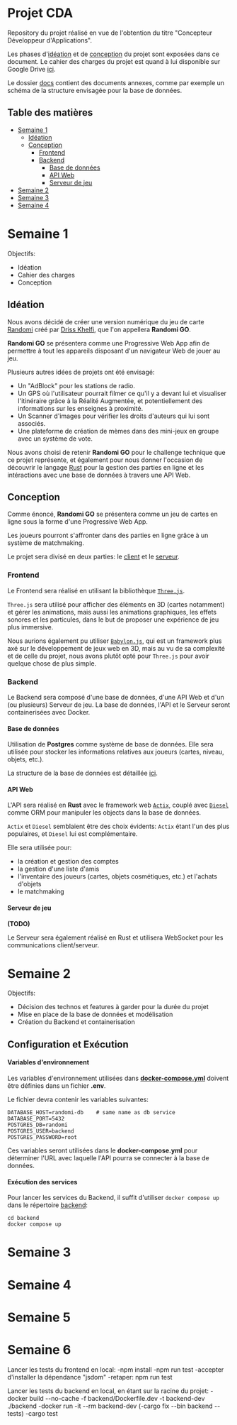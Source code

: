# Projet CDA

Repository du projet réalisé en vue de l'obtention du titre "Concepteur Développeur d'Applications".

Les phases d'[idéation](#idéation) et de [conception](#conception) du projet sont exposées dans ce document.
Le cahier des charges du projet est quand à lui disponible sur Google Drive [ici](https://docs.google.com/document/d/1q1_h__Q5QH4UED8aIS-Iv8AhZG0YckE_t92xyG4v_JA/edit?usp=sharing).

Le dossier [docs](./docs/) contient des documents annexes, comme par exemple un schéma de la structure envisagée pour la base de données.

## Table des matières
- [Semaine 1](#semaine-1)
    - [Idéation](#idéation)
    - [Conception](#conception)
        - [Frontend](#frontend)
        - [Backend](#backend)
            - [Base de données](#base-de-données)
            - [API Web](#api-web)
            - [Serveur de jeu](#serveur-de-jeu)
- [Semaine 2](#semaine-2)
- [Semaine 3](#semaine-3)
- [Semaine 4](#semaine-4)


# Semaine 1

Objectifs:
- Idéation
- Cahier des charges
- Conception

## Idéation

Nous avons décidé de créer une version numérique du jeu de carte [Randomi](https://sgave.net/2024/09/28/randomi-vous-avez-carte-blanche-pour-gagner/) créé par [Driss Khelfi](https://github.com/driss-khelfi/), que l'on appellera **Randomi GO**.

**Randomi GO** se présentera comme une Progressive Web App afin de permettre à tout les appareils disposant d'un navigateur Web de jouer au jeu.

Plusieurs autres idées de projets ont été envisagé:
- Un "AdBlock" pour les stations de radio.
- Un GPS où l'utilisateur pourrait filmer ce qu'il y a devant lui et visualiser l'itinéraire grâce à la Réalité Augmentée, et potentiellement des informations sur les enseignes à proximité.
- Un Scanner d'images pour vérifier les droits d'auteurs qui lui sont associés.
- Une plateforme de création de mèmes dans des mini-jeux en groupe avec un système de vote.

Nous avons choisi de retenir **Randomi GO** pour le challenge technique que ce projet représente, et également pour nous donner l'occasion de découvrir le langage [Rust](https://www.rust-lang.org/) pour la gestion des parties en ligne et les intéractions avec une base de données à travers une API Web.


## Conception

Comme énoncé, **Randomi GO** se présentera comme un jeu de cartes en ligne sous la forme d'une Progressive Web App.

Les joueurs pourront s'affronter dans des parties en ligne grâce à un système de matchmaking.

Le projet sera divisé en deux parties: le [client](#frontend) et le [serveur](#backend).

### Frontend

Le Frontend sera réalisé en utilisant la bibliothèque [`Three.js`](https://threejs.org/).

`Three.js` sera utilisé pour afficher des éléments en 3D (cartes notamment) et gérer les animations, mais aussi les animations graphiques, les effets sonores et les particules, dans le but de proposer une expérience de jeu plus immersive.

Nous aurions également pu utiliser [`Babylon.js`](https://www.babylonjs.com/), qui est un framework plus axé sur le développement de jeux web en 3D, mais au vu de sa complexité et de celle du projet, nous avons plutôt opté pour `Three.js` pour avoir quelque chose de plus simple.

### Backend

Le Backend sera composé d'une base de données, d'une API Web et d'un (ou plusieurs) Serveur de jeu.
La base de données, l'API et le Serveur seront containerisées avec Docker.

#### Base de données

Utilisation de **Postgres** comme système de base de données.
Elle sera utilisée pour stocker les informations relatives aux joueurs (cartes, niveau, objets, etc.).

La structure de la base de données est détaillée [ici](./docs/Structure%20BDD%20Randomi%20GO.pdf).

#### API Web

L'API sera réalisé en **Rust** avec le framework web [`Actix`](https://actix.rs/), couplé avec [`Diesel`](https://diesel.rs) comme ORM pour manipuler les objects dans la base de données.

`Actix` et `Diesel` semblaient être des choix évidents: `Actix` étant l'un des plus populaires, et `Diesel` lui est complémentaire.

Elle sera utilisée pour:
- la création et gestion des comptes
- la gestion d'une liste d'amis
- l'inventaire des joueurs (cartes, objets cosmétiques, etc.) et l'achats d'objets
- le matchmaking

#### Serveur de jeu

**(TODO)**

Le Serveur sera également réalisé en Rust et utilisera WebSocket pour les communications client/serveur.


# Semaine 2

Objectifs:
- Décision des technos et features à garder pour la durée du projet
- Mise en place de la base de données et modélisation
- Création du Backend et containerisation

## Configuration et Exécution

#### Variables d'environnement

Les variables d'environnement utilisées dans [**docker-compose.yml**](./backend/docker-compose.yml) doivent être définies dans un fichier **.env**.

Le fichier devra contenir les variables suivantes:

```
DATABASE_HOST=randomi-db    # same name as db service
DATABASE_PORT=5432
POSTGRES_DB=randomi
POSTGRES_USER=backend
POSTGRES_PASSWORD=root
```

Ces variables seront utilisées dans le **docker-compose.yml** pour déterminer l'URL avec laquelle l'API pourra se connecter à la base de données.

#### Exécution des services

Pour lancer les services du Backend, il suffit d'utiliser `docker compose up` dans le répertoire [backend](./backend/):

```
cd backend
docker compose up
```

# Semaine 3



# Semaine 4


# Semaine 5



# Semaine 6

Lancer les tests du frontend en local: 
    -npm install
    -npm run test
        -accepter d'installer la dépendance "jsdom"
    -retaper: npm run test

Lancer les tests du backend en local, en étant sur la racine du projet: 
    -docker build --no-cache -f backend/Dockerfile.dev -t backend-dev ./backend
    -docker run -it --rm backend-dev
    (-cargo fix --bin backend --tests)
    -cargo test
